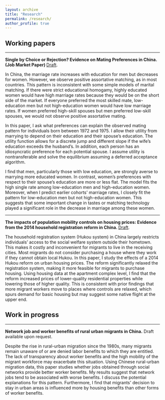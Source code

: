 ```yaml
---
layout: archive
title: "Research"
permalink: /research/
author_profile: true
---
```


Working papers
------
***
<b>Single by Choice or Rejection? Evidence on Mating Preferences in China. (Job Market Paper) </b> [Draft](https://xuchaogao.github.io/files/matching_draft.pdf).

In China, the marriage rate increases with education for men but decreases for women. However, we observe positive assortative matching, as in most countries. This pattern is inconsistent with some simple models of marital matching. If there were strict educational homogamy, highly educated women would have high marriage rates because they would be on the short side of the market. If everyone preferred the most skilled mate, low-education men but not high-education women would have low marriage rates. If women preferred high-skill spouses but men preferred low-skill spouses, we would not observe positive assortative mating.

In this paper, I ask what preferences can explain the observed mating pattern for individuals born between 1972 and 1975. I allow their utility from marrying to depend on their education and their spouse’s education. The utility function allows for a discrete jump and different slope if the wife’s education exceeds the husband’s. In addition, each person has an idiosyncratic preference for each potential spouse. I assume utility is nontransferable and solve the equilibrium assuming a deferred acceptance algorithm.

I find that men, particularly those with low education, are strongly averse to marrying more educated women. In contrast, women’s preferences with respect to their spouse’s education are more or less flat. The model fits the high single rate among low-education men and high-education women. Moreover, when I predict earlier cohorts' marriage rates, I closely fit the pattern for low-education men but not high-education women. This suggests that some important change in tastes or matching technology played a significant role in the decrease in marriage among these women.


***
<b> The impacts of population mobility controls on housing prices: Evidence from the 2014
household registration reform in China. </b> [Draft](https://xuchaogao.github.io/files/reform.pdf).

The household registration system (Hukou system) in China largely restricts individuals’ access to the social welfare system outside their hometown. This makes it costly and inconvenient for migrants to live in the receiving cities. Most migrants do not consider purchasing a house where they work if they cannot obtain local Hukou. In this paper, I study the effects of a 2014 Hukou reform on urban housing prices. The reform significantly relaxed the registration system, making it more feasible for migrants to purchase housing. Using housing data at the apartment complex level, I find that the reform increased prices of lower-quality residential properties while lowering those of higher quality. This is consistent with prior findings that more migrant workers move to places where controls are relaxed, which spurs demand for basic housing but may suggest some native flight at the upper end.


Work in progress
------

***

<b> Network job and worker benefits of rural urban migrants in China.</b> Draft available upon request.

Despite the rise in rural-urban migration since the 1980s, many migrants remain unaware of or are denied labor benefits to which they are entitled. The lack of transparency about worker benefits and the high mobility of the migrant workforce may exacerbate this situation. Using Chinese rural-urban migration data, this paper studies whether jobs obtained through social networks provide better worker benefits. My results suggest that network jobs tend to be associated with worse benefits. I discuss the potential explanations for this pattern. Furthermore, I find that migrants' decision to stay in urban areas is influenced more by housing benefits than other forms of worker benefits.
